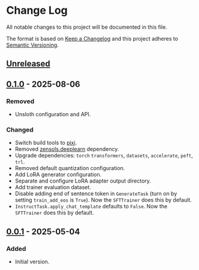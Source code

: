 # Change Log
All notable changes to this project will be documented in this file.

The format is based on [Keep a Changelog](http://keepachangelog.com/)
and this project adheres to [Semantic Versioning](http://semver.org/).


## [Unreleased]


## [0.1.0] - 2025-08-06
### Removed
- Unsloth configuration and API.

### Changed
- Switch build tools to [pixi].
- Removed [zensols.deeplearn] dependency.
- Upgrade dependencies: `torch` `transformers`, `datasets`, `accelerate`,
  `peft`, `trl`.
- Removed default quantization configuration.
- Add LoRA generator configuration.
- Separate and configure LoRA adapter output directory.
- Add trainer evaluation dataset.
- Disable adding end of sentence token in `GenerateTask` (turn on by setting
  `train_add_eos` is `True`).  Now the `SFTTrainer` does this by default.
- `InstructTask.apply_chat_template` defaults to ``False``.  Now the
  `SFTTrainer` does this by default.


## [0.0.1] - 2025-05-04
### Added
- Initial version.


<!-- links -->
[Unreleased]: https://github.com/plandes/lmtask/compare/v0.1.0...HEAD
[0.1.0]: https://github.com/plandes/lmtask/compare/v0.0.1...v0.1.0
[0.0.1]: https://github.com/plandes/lmtask/compare/v0.0.0...v0.0.1

[pixi]: https://pixi.sh
[zensols.deeplearn]: https://github.com/plandes/deeplearn

